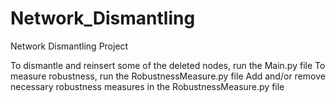 # Network_Dismantling
Network Dismantling Project

To dismantle and reinsert some of the deleted nodes, run the Main.py file
To measure robustness, run the RobustnessMeasure.py file
Add and/or remove necessary robustness measures in the RobustnessMeasure.py file
